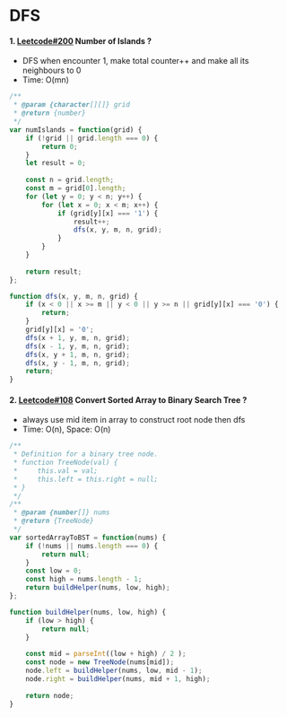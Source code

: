 # DFS
#### 1. [Leetcode#200](https://leetcode.com/problems/number-of-islands/description/) Number of Islands ?
- DFS when encounter 1, make total counter++ and make all its neighbours to 0
- Time: O(mn)
```javascript
/**
 * @param {character[][]} grid
 * @return {number}
 */
var numIslands = function(grid) {
    if (!grid || grid.length === 0) {
        return 0;
    }
    let result = 0;
    
    const n = grid.length;
    const m = grid[0].length;
    for (let y = 0; y < n; y++) {
        for (let x = 0; x < m; x++) {
            if (grid[y][x] === '1') {
                result++;
                dfs(x, y, m, n, grid);
            }
        }
    }
    
    return result;
};

function dfs(x, y, m, n, grid) {
    if (x < 0 || x >= m || y < 0 || y >= n || grid[y][x] === '0') {
        return;
    }
    grid[y][x] = '0';
    dfs(x + 1, y, m, n, grid);
    dfs(x - 1, y, m, n, grid);
    dfs(x, y + 1, m, n, grid);
    dfs(x, y - 1, m, n, grid);
    return;
}
```

#### 2. [Leetcode#108](https://leetcode.com/problems/convert-sorted-array-to-binary-search-tree/description/) Convert Sorted Array to Binary Search Tree ?
- always use mid item in array to construct root node then dfs
- Time: O(n), Space: O(n)
```javascript
/**
 * Definition for a binary tree node.
 * function TreeNode(val) {
 *     this.val = val;
 *     this.left = this.right = null;
 * }
 */
/**
 * @param {number[]} nums
 * @return {TreeNode}
 */
var sortedArrayToBST = function(nums) {
    if (!nums || nums.length === 0) {
        return null;
    }
    const low = 0;
    const high = nums.length - 1;
    return buildHelper(nums, low, high);
};

function buildHelper(nums, low, high) {
    if (low > high) {
        return null;
    }
    
    const mid = parseInt((low + high) / 2 );
    const node = new TreeNode(nums[mid]);
    node.left = buildHelper(nums, low, mid - 1);
    node.right = buildHelper(nums, mid + 1, high);
    
    return node;
}
```
